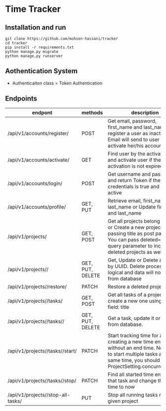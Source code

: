 # Time Tracker

## Installation and run
```
git clone https://github.com/mohsen-hassani/tracker
cd tracker
pip install -r requirements.txt
python manage.py migrate
python manage.py runserver
```

## Aothentication System
  - Authenticaiton class = Token Authentication



## Endpoints

| endpont                                     | methods          | description                                                                                                                                                                             |
|---------------------------------------------|------------------|-----------------------------------------------------------------------------------------------------------------------------------------------------------------------------------------|
| /api/v1/accounts/register/                  | POST             | Get email, password, first_name and last_name and register a user as inactive. An Email will send to user to activate her/his account                                                   |
| /api/v1/accounts/activate/<key>             | GET              | Find user by the activation_key and activate user if the activation is not expired                                                                                                      |
| /api/v1/accounts/login/                     | POST             | Get username and password and return Token if the credentials is true and user is active                                                                                                |
| /api/v1/accounts/profile/                   | GET, PUT         | Retrieve email, first_name and last_name or Update first_name and last_name                                                                                                             |
| /api/v1/projects/                           | GET, POST        | Get all projects belong to user or Create a new project by passing title as post parameter. You can pass deleted=true as a query parameter to include deleted projects as well          |
| /api/v1/projects/<uuid>/                    | GET, PUT, DELETE | Get, Update or Delete a project by UUID. Delete process is just logical and data will not delete from database                                                                          |
| /api/v1/projects/<uuid>/restore/            | PATCH            | Restore a deleted project                                                                                                                                                               |
| /api/v1/projects/<uuid>/tasks/              | GET, POST        | Get all tasks of a project or create a new one using this field: title                                                                                                                  |
| /api/v1/projects/<uuid>/tasks/<uuid>/       | GET, PUT, DELETE | Get a task, update it or delete it from database.                                                                                                                                       |
| /api/v1/projects/<uuid>/tasks/<uuid>/start/ | PATCH            | Start tracking time for a task by creating a new time entry without an end time. Note that, to start multiple tasks at the same time, you should enable ProjectSetting.concurrent_tasks |
| /api/v1/projects/<uuid>/tasks/<uuid>/stop/  | PATCH            | Find all started time entries for that task and change their end time to now                                                                                                            |
| /api/v1/projects/<uuid>/stop-all-tasks/     | PUT              | Stop all running tasks related to given project                                                                                                                                         |